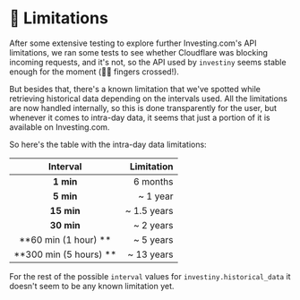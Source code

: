 # 🛂 Limitations

After some extensive testing to explore further Investing.com's API limitations, we ran some tests to see whether Cloudflare was blocking incoming requests, and
it's not, so the API used by `investiny` seems stable enough for the moment (🤞🏻 fingers crossed!).

But besides that, there's a known limitation that we've spotted while retrieving historical data depending on the intervals used. All the limitations are now handled internally, so this is done transparently for the user, but whenever it comes to intra-day data, it seems that just a portion of it is available on Investing.com.

So here's the table with the intra-day data limitations:

| Interval | Limitation |
|:--:|--:|
| **1 min** | 6 months |
| **5 min** | ~ 1 year |
| **15 min** | ~ 1.5 years |
| **30 min** | ~ 2 years |
| **60 min (1 hour) ** | ~ 5 years |
| **300 min (5 hours) ** | ~ 13 years |

For the rest of the possible `interval` values for `investiny.historical_data` it doesn't seem to be any known limitation yet.
